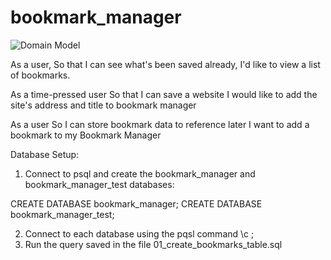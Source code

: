 # bookmark_manager

![Domain Model](domain_model_1.png)

As a user,
So that I can see what's been saved already,
I'd like to view a list of bookmarks.

As a time-pressed user
So that I can save a website
I would like to add the site's address and title to bookmark manager

As a user
So I can store bookmark data to reference later
I want to add a bookmark to my Bookmark Manager

Database Setup:
1. Connect to psql and create the bookmark_manager and bookmark_manager_test databases:

CREATE DATABASE bookmark_manager;
CREATE DATABASE bookmark_manager_test;

2. Connect to each database using the pqsl command \c <database name>;
3. Run the query saved in the file 01_create_bookmarks_table.sql
